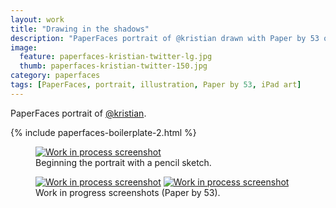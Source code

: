 ```yaml
---
layout: work
title: "Drawing in the shadows"
description: "PaperFaces portrait of @kristian drawn with Paper by 53 on an iPad."
image: 
  feature: paperfaces-kristian-twitter-lg.jpg
  thumb: paperfaces-kristian-twitter-150.jpg
category: paperfaces
tags: [PaperFaces, portrait, illustration, Paper by 53, iPad art]
---
```


PaperFaces portrait of <a href="http://twitter.com/kristian">@kristian</a>.

{% include paperfaces-boilerplate-2.html %}

<figure>
	<a href="{{ site.url }}/images/paperfaces-kristian-process-1-lg.jpg"><img src="{{ site.url }}/images/paperfaces-kristian-process-1-750.jpg" alt="Work in process screenshot"></a>
	<figcaption>Beginning the portrait with a pencil sketch.</figcaption>
</figure>

<figure class="half">
	<a href="{{ site.url }}/images/paperfaces-kristian-process-2-lg.jpg"><img src="{{ site.url }}/images/paperfaces-kristian-process-2-600.jpg" alt="Work in process screenshot"></a>
	<a href="{{ site.url }}/images/paperfaces-kristian-process-3-lg.jpg"><img src="{{ site.url }}/images/paperfaces-kristian-process-3-600.jpg" alt="Work in process screenshot"></a>
	<figcaption>Work in progress screenshots (Paper by 53).</figcaption>
</figure>